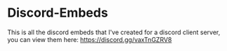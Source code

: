 # Discord-Embeds
This is all the discord embeds that I've created for a discord client server, you can view them here: https://discord.gg/vaxTnGZRV8
